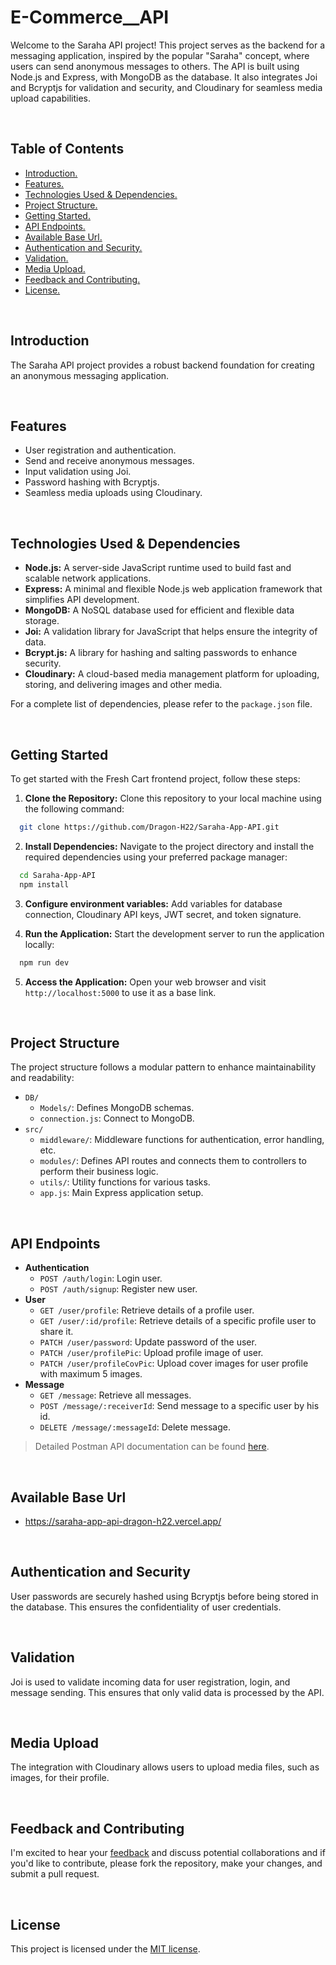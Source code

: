 # E-Commerce__API


Welcome to the Saraha API project! This project serves as the backend for a messaging application, inspired by the popular "Saraha" concept, where users can send anonymous messages to others. The API is built using Node.js and Express, with MongoDB as the database. It also integrates Joi and Bcryptjs for validation and security, and Cloudinary for seamless media upload capabilities.





<br>



## Table of Contents

- [ Introduction. ](#Introduction)
- [ Features. ](#Features)
- [ Technologies Used & Dependencies. ](#Technologies_Used)
- [ Project Structure. ](#Project_Structure)
- [ Getting Started. ](#Getting_Started)
- [ API Endpoints. ](#API_Endpoints)
- [ Available Base Url. ](#Available_Base_Url)
- [ Authentication and Security. ](#Authentication)
- [ Validation. ](#Validation)
- [ Media Upload. ](#Media_Upload)
- [ Feedback and Contributing. ](#Feedback_Contributing)
- [ License. ](#License)



<br>



<a id="Introduction"></a>

## Introduction
The Saraha API project provides a robust backend foundation for creating an anonymous messaging application.


<br>



<a id="Features"></a>

## Features

- User registration and authentication.
- Send and receive anonymous messages.
- Input validation using Joi.
- Password hashing with Bcryptjs.
- Seamless media uploads using Cloudinary.



<br>



<a id="Technologies_Used"></a>

## Technologies Used & Dependencies
- **Node.js:** A server-side JavaScript runtime used to build fast and scalable network applications.
- **Express:** A minimal and flexible Node.js web application framework that simplifies API development.
- **MongoDB:** A NoSQL database used for efficient and flexible data storage.
- **Joi:** A validation library for JavaScript that helps ensure the integrity of data.
- **Bcrypt.js:** A library for hashing and salting passwords to enhance security.
- **Cloudinary:** A cloud-based media management platform for uploading, storing, and delivering images and other media.

For a complete list of dependencies, please refer to the `package.json` file.



<br>



<a id="Getting_Started"></a>

## Getting Started

To get started with the Fresh Cart frontend project, follow these steps:

1. <strong>Clone the Repository:</strong> Clone this repository to your local machine using the following command:
```bash
  git clone https://github.com/Dragon-H22/Saraha-App-API.git
```

2. <strong>Install Dependencies:</strong> Navigate to the project directory and install the required dependencies using your preferred package manager:
```bash
  cd Saraha-App-API
  npm install
```

3. <strong>Configure environment variables:</strong> Add variables for database connection, Cloudinary API keys, JWT secret, and token signature.

4. <strong>Run the Application:</strong> Start the development server to run the application locally:
```bash
  npm run dev
```

5. <strong>Access the Application:</strong> Open your web browser and visit `http://localhost:5000` to use it as a base link.



<br>



<a id="Project_Structure"></a>

## Project Structure
The project structure follows a modular pattern to enhance maintainability and readability:

* `DB/`
    * `Models/`: Defines MongoDB schemas.
    * `connection.js`: Connect to MongoDB.
* `src/`
    * `middleware/`: Middleware functions for authentication, error handling, etc.
    * `modules/`: Defines API routes and connects them to controllers to perform their business logic.
    * `utils/`: Utility functions for various tasks.
    * `app.js`: Main Express application setup.



<br>



<a id="API_Endpoints"></a>

## API Endpoints
* **Authentication**
  * `POST /auth/login`: Login user.
  * `POST /auth/signup`: Register new user.
* **User**
  * `GET /user/profile`: Retrieve details of a profile user.
  * `GET /user/:id/profile`: Retrieve details of a specific profile user to share it.
  * `PATCH /user/password`: Update password of the user.
  * `PATCH /user/profilePic`: Upload profile image of user.
  * `PATCH /user/profileCovPic`: Upload cover images for user profile with maximum 5 images.
* **Message**
  * `GET /message`: Retrieve all messages.
  * `POST /message/:receiverId`: Send message to a specific user by his id.
  * `DELETE /message/:messageId`: Delete message.


> Detailed Postman API documentation can be found <a href="https://documenter.getpostman.com/view/23533987/2s9YBz4b7C" target="_blank">here</a>.



<br>



<a id="Available_Base_Url"></a>

## Available Base Url
- https://saraha-app-api-dragon-h22.vercel.app/




<br>



<a id="Authentication"></a>

## Authentication and Security
User passwords are securely hashed using Bcryptjs before being stored in the database. This ensures the confidentiality of user credentials.



<br>



<a id="Validation"></a>

## Validation
Joi is used to validate incoming data for user registration, login, and message sending. This ensures that only valid data is processed by the API.



<br>



<a id="Media_Upload"></a>

## Media Upload
The integration with Cloudinary allows users to upload media files, such as images, for their profile.


<br>



<a id="Feedback_Contributing"></a>

## Feedback and Contributing
I'm excited to hear your <u><a href="https://forms.gle/waAwCzVUJy11LomG8" target="_blank">feedback</a></u> and discuss potential collaborations and if you'd like to contribute, please fork the repository, make your changes, and submit a pull request.



<br>



<a id="License"></a>

## License
This project is licensed under the [MIT license](LICENSE).


<br>

